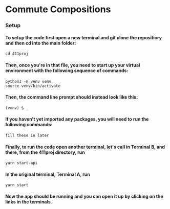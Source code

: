 # Commute Compositions #
### Setup ###
#### To setup the code first open a new terminal and git clone the repositiory and then cd into the main folder:
``` 
cd 411proj
```
#### Then, once you're in that file, you need to start up your virtual environment with the following sequence of commands:
```
python3 -m venv venv
source venv/bin/activate
```
#### Then, the command line prompt should instead look like this:
```
(venv) $ _
```
#### If you haven't yet imported any packages, you will need to run the following commands:
```
fill these in later
```
#### Finally, to run the code open another terminal, let's call in Terminal B, and there, from the 411proj directory, run
```
yarn start-api
```
#### In the original terminal, Terminal A, run 
```
yarn start
```
#### Now the app should be running and you can open it up by clicking on the links in the terminals.
